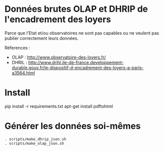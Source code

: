 # Données brutes OLAP et DHRIP de l'encadrement des loyers
Parce que l'Etat et/ou observatoires ne sont pas capables ou ne veulent pas publier correctement leurs données.

Réferences :
 - OLAP : http://www.observatoire-des-loyers.fr/
 - DHRIL : http://www.drihl.ile-de-france.developpement-durable.gouv.fr/le-dispositif-d-encadrement-des-loyers-a-paris-a3564.html

# Install
pip install -r requirements.txt
apt-get install pdftohtml

# Générer les données soi-mêmes
```
. scripts/make_dhrip_json.sh
. scripts/make_olap_json.sh
```
